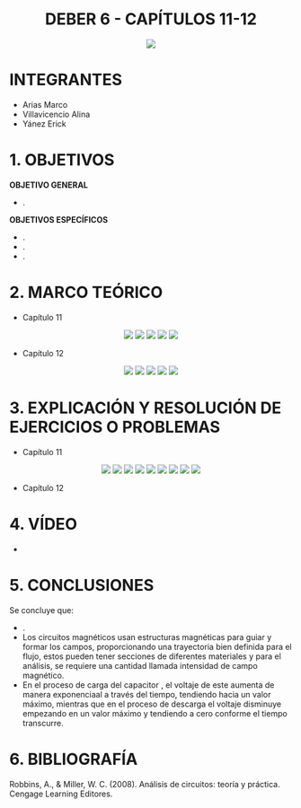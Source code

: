 <div align="center">

# DEBER 6 - CAPÍTULOS 11-12
  
![](https://github.com/erickyanez1/IMAGENES-DEBER-1/blob/main/espe.png) 

</div>

# **INTEGRANTES**

- Arias Marco
- Villavicencio Alina
- Yánez Erick


# **1. OBJETIVOS**

**OBJETIVO GENERAL**
  - .
 
 **OBJETIVOS ESPECÍFICOS**
  - .
  - .
  - .
  
# **2. MARCO TEÓRICO**

- Capítulo 11
<div align="center">

![](https://github.com/erickyanez1/DEBER6/blob/main/IMG/Teoria_cap11_1.png)
![](https://github.com/erickyanez1/DEBER6/blob/main/IMG/Teoria_cap11_2.png)
![](https://github.com/erickyanez1/DEBER6/blob/main/IMG/Teoria_cap11_3.png)
![](https://github.com/erickyanez1/DEBER6/blob/main/IMG/Teoria_cap11_4.png)
![](https://github.com/erickyanez1/DEBER6/blob/main/IMG/Teoria_cap11_5.png)

</div>


- Capítulo 12
<div align="center">

![](https://github.com/erickyanez1/DEBER6/blob/main/IMG/MapaCap12_P1.jpg)
![](https://github.com/erickyanez1/DEBER6/blob/main/IMG/MapaCap12_P2.jpg)
![](https://github.com/erickyanez1/DEBER6/blob/main/IMG/MapaCap12_P3.jpg)
![](https://github.com/erickyanez1/DEBER6/blob/main/IMG/MapaCap12_P4.jpg)
![](https://github.com/erickyanez1/DEBER6/blob/main/IMG/MapaCap12_P5.jpg)
  
</div>




# **3. EXPLICACIÓN Y RESOLUCIÓN DE EJERCICIOS O PROBLEMAS**

- Capítulo 11
<div align="center">

![](https://github.com/erickyanez1/DEBER6/blob/main/IMG/Ejercicio_cap11_27.png)
![](https://github.com/erickyanez1/DEBER6/blob/main/IMG/Ejercicio_cap11_29.png)
![](https://github.com/erickyanez1/DEBER6/blob/main/IMG/Ejercicio_cap11_31.png)
![](https://github.com/erickyanez1/DEBER6/blob/main/IMG/Ejercicio_cap11_33.png)
![](https://github.com/erickyanez1/DEBER6/blob/main/IMG/Ejercicio_cap11_35.png)
![](https://github.com/erickyanez1/DEBER6/blob/main/IMG/Ejercicio_cap11_37.png)
![](https://github.com/erickyanez1/DEBER6/blob/main/IMG/Ejercicio_cap11_39_41_43.png)
![](https://github.com/erickyanez1/DEBER6/blob/main/IMG/Ejercicio_cap12_1.png)
![](https://github.com/erickyanez1/DEBER6/blob/main/IMG/Ejercicio_cap12_3_5.png)


</div>

- Capítulo 12
<div align="center">



</div>

# **4. VÍDEO**

- 

# **5. CONCLUSIONES**

Se concluye que:

- .
- Los circuitos magnéticos usan estructuras magnéticas para guiar y formar los campos, proporcionando una trayectoria bien definida para el flujo, estos pueden tener secciones de diferentes materiales y para el análisis, se requiere una cantidad llamada intensidad de campo magnético.
- En el proceso de carga del capacitor , el voltaje de este aumenta de manera exponenciaal a través del tiempo, tendiendo hacia un valor máximo, mientras que en el proceso de descarga el voltaje disminuye empezando en un valor máximo y tendiendo a cero conforme el tiempo transcurre.


# **6. BIBLIOGRAFÍA**

Robbins, A., & Miller, W. C. (2008). Análisis de circuitos: teoría y práctica. Cengage Learning Editores.
